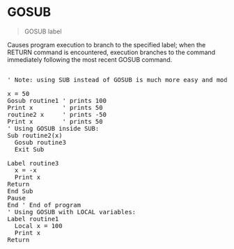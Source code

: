 # GOSUB

> GOSUB label

Causes program execution to branch to the specified label; when the RETURN command is encountered, execution branches to the command immediately following the most recent GOSUB command.

<pre>

' Note: using SUB instead of GOSUB is much more easy and modular.
  
x = 50
Gosub routine1 ' prints 100
Print x        ' prints 50
routine2 x     ' prints -50
Print x        ' prints 50
' Using GOSUB inside SUB:
Sub routine2(x)
  Gosub routine3
  Exit Sub
  
Label routine3
  x = -x
  Print x      
Return
End Sub
Pause
End ' End of program
' Using GOSUB with LOCAL variables:
Label routine1
  Local x = 100
  Print x
Return

</pre>

